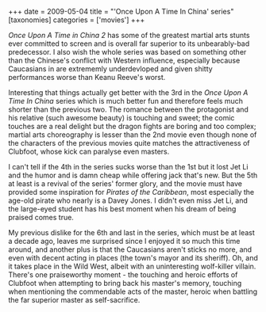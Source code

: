 +++
date = 2009-05-04
title = "'Once Upon A Time In China' series"
[taxonomies]
categories = ['movies']
+++

*Once Upon A Time in China 2* has some of the greatest martial arts
stunts ever committed to screen and is overall far superior to its
unbearably-bad predecessor. I also wish the whole series was based on
something other than the Chinese's conflict with Western influence,
especially because Caucasians in are extrememly underdevloped and given
shitty performances worse than Keanu Reeve's worst.

Interesting that things actually get better with the 3rd in the *Once
Upon A Time In China* series which is much better fun and therefore
feels much shorter than the previous two. The romance between the
protagonist and his relative (such awesome beauty) is touching and
sweet; the comic touches are a real delight but the dragon fights are
boring and too complex; martial arts choreography is lesser than the 2nd
movie even though none of the characters of the previous movies quite
matches the attractiveness of Clubfoot, whose kick can paralyse even
masters.

I can't tell if the 4th in the series sucks worse than the 1st but it
lost Jet Li and the humor and is damn cheap while offering jack that's
new. But the 5th at least is a revival of the series' former glory, and
the movie must have provided some inspiration for *Pirates of the
Caribbean*, most especially the age-old pirate who nearly is a Davey
Jones. I didn't even miss Jet Li, and the large-eyed student has his
best moment when his dream of being praised comes true.

My previous dislike for the 6th and last in the series, which must be at
least a decade ago, leaves me surprised since I enjoyed it so much this
time around, and another plus is that the Caucasians aren't sticks no
more, and even with decent acting in places (the town's mayor and its
sheriff). Oh, and it takes place in the Wild West, albeit with an
uninteresting wolf-killer villain. There's one praiseworthy moment -
the touching and heroic efforts of Clubfoot when attempting to bring
back his master's memory, touching when mentioning the commendable acts
of the master, heroic when battling the far superior master as
self-sacrifice.
